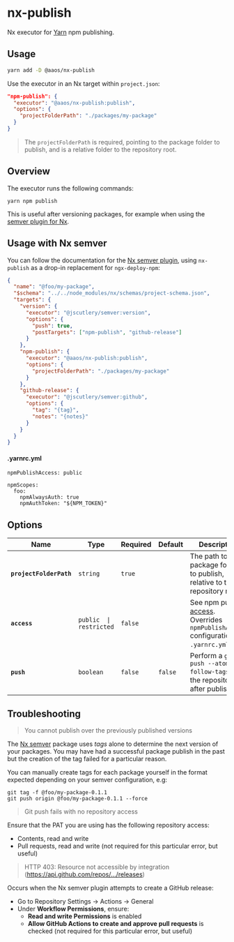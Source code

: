 # nx-publish

Nx executor for [Yarn](https://yarnpkg.com/) npm publishing.

## Usage

```bash
yarn add -D @aaos/nx-publish
```

Use the executor in an Nx target within `project.json`:

```json
"npm-publish": {
  "executor": "@aaos/nx-publish:publish",
  "options": {
    "projectFolderPath": "./packages/my-package"
  }
}
```

> The `projectFolderPath` is required, pointing to the package folder to publish, and is a relative folder to the repository root.

## Overview

The executor runs the following commands:

```
yarn npm publish
```

This is useful after versioning packages, for example when using the [semver plugin for Nx](https://github.com/jscutlery/semver).

## Usage with Nx semver

You can follow the documentation for the [Nx semver plugin](https://github.com/jscutlery/semver), using `nx-publish` as a drop-in replacement for `ngx-deploy-npm`:

```json
{
  "name": "@foo/my-package",
  "$schema": "../../node_modules/nx/schemas/project-schema.json",
  "targets": {
    "version": {
      "executor": "@jscutlery/semver:version",
      "options": {
        "push": true,
        "postTargets": ["npm-publish", "github-release"]
      }
    },
    "npm-publish": {
      "executor": "@aaos/nx-publish:publish",
      "options": {
        "projectFolderPath": "./packages/my-package"
      }
    },
    "github-release": {
      "executor": "@jscutlery/semver:github",
      "options": {
        "tag": "{tag}",
        "notes": "{notes}"
      }
    }
  }
}
```

#### .yarnrc.yml

```
npmPublishAccess: public

npmScopes:
  foo:
    npmAlwaysAuth: true
    npmAuthToken: "${NPM_TOKEN}"
```

## Options

| Name                    | Type                    | Required | Default | Description                                                                                                                                |
| ----------------------- | ----------------------- | -------- | ------- | ------------------------------------------------------------------------------------------------------------------------------------------ |
| **`projectFolderPath`** | `string`                | `true`   |         | The path to the package folder to publish, relative to the repository root.                                                                |
| **`access`**            | `public  \| restricted` | `false`  |         | See npm publish [access](https://docs.npmjs.com/cli/v7/commands/npm-publish). Overrides `npmPublishAccess` configuration in `.yarnrc.yml`. |
| **`push`**              | `boolean`               | `false`  | `false` | Perform a `git push --atomic --follow-tags` to the repository after publish.                                                               |

## Troubleshooting

> You cannot publish over the previously published versions

The [Nx semver](https://github.com/jscutlery/semver/tree/main) package uses _tags_ alone to determine the next version of your packages. You may have had a successful package publish in the past but the creation of the tag failed for a particular reason.

You can manually create tags for each package yourself in the format expected depending on your semver configuration, e.g:

```
git tag -f @foo/my-package-0.1.1
git push origin @foo/my-package-0.1.1 --force
```

> Git push fails with no repository access

Ensure that the PAT you are using has the following repository access:

- Contents, read and write
- Pull requests, read and write (not required for this particular error, but useful)

> HTTP 403: Resource not accessible by integration (https://api.github.com/repos/.../releases)

Occurs when the Nx semver plugin attempts to create a GitHub release:

- Go to Repository Settings -> Actions -> General
- Under **Workflow Permissions**, ensure:
  - **Read and write Permissions** is enabled
  - **Allow GitHub Actions to create and approve pull requests** is checked (not required for this particular error, but useful)
